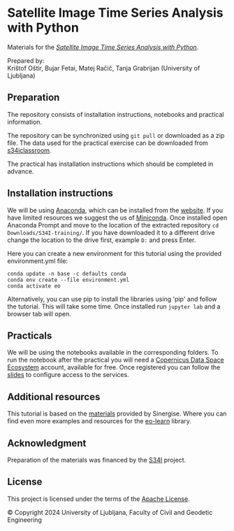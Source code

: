 # Satellite Image Time Series Analysis with Python

Materials for the [*Satellite Image Time Series Analysis with Python*](https://s34iclassroom.fgg.uni-lj.si/course/view.php?id=5).

Prepared by:  
Krištof Oštir, Bujar Fetai, Matej Račič, Tanja Grabrijan (University of Ljubljana)

## Preparation

The repository consists of installation instructions, notebooks and practical information.


The repository can be synchronized using `git pull` or downloaded as a zip file. The data used for the practical exercise can be downloaded from [s34iclassroom](https://s34iclassroom.fgg.uni-lj.si/course/view.php?id=5). 

The practical has installation instructions which should be completed in advance.

## Installation instructions
We will be using [Anaconda](https://www.anaconda.com/), which can be installed from the [website](https://www.anaconda.com/products/distribution#Downloads). If you have limited resources we suggest the us of [Miniconda](https://docs.conda.io/en/latest/miniconda.html).
Once installed open Anaconda Prompt and move to the location of the extracted repository `cd Downloads/S34I-training/`. If you have downloaded it to a different drive change the location to the drive first, example `D:` and press Enter.

Here you can create a new environment for this tutorial using the provided environment.yml file:

```
conda update -n base -c defaults conda
conda env create --file environment.yml
conda activate eo
```

Alternatively, you can use pip to install the libraries using 'pip' and follow the tutorial. This will take some time. Once installed run `jupyter lab` and a browser tab will open.

## Practicals
We will be using the notebooks available in the corresponding folders. To run the notebook after the practical you will need a [Copernicus Data Space Ecosystem](https://identity.dataspace.copernicus.eu/auth/realms/CDSE/protocol/openid-connect/auth?client_id=cdse-public&response_type=code&scope=openid&redirect_uri=https%3A//dataspace.copernicus.eu/account/confirmed/1) account, available for free. Once registered you can follow the [slides](https://s34iclassroom.fgg.uni-lj.si/pluginfile.php/92/mod_resource/content/4/Instructions%20Satellite%20Image%20Time%20Series%20Analysis%20with%20Python.pdf) to configure access to the services.

## Additional resources
This tutorial is based on the [materials](https://github.com/sentinel-hub/eo-learn-workshop/) provided by Sinergise. Where you can find even more examples and resources for the [eo-learn](https://github.com/sentinel-hub/eo-learn) library.

## Acknowledgment

Preparation of the materials was financed by the [S34I](https://s34i.eu/) project.

## License
This project is licensed under the terms of the [Apache License](LICENSE).

© Copyright 2024 University of Ljubljana, Faculty of Civil and Geodetic Engineering
